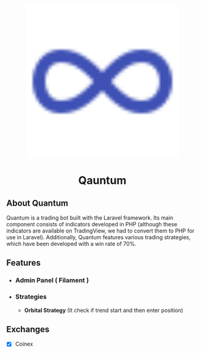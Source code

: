 <p align="center"><a href="https://laravel.com" target="_blank"><img src="./public/favicon.svg" width="400" alt="Quantum Logo"></a></p>

# <p align='center'>Qauntum</p>


## About Quantum

Quantum is a trading bot built with the Laravel framework. 
Its main component consists of indicators developed in PHP (although these indicators are available on TradingView, we had to convert them to PHP for use in Laravel). Additionally, Quantum features various trading strategies,
which have been developed with a win rate of 70%.

## Features

- ### Admin Panel ( Filament )

- ### Strategies
  - **Orbital Strategy** (It check if trend start and then enter position)


## Exchanges

- [x] Coinex

